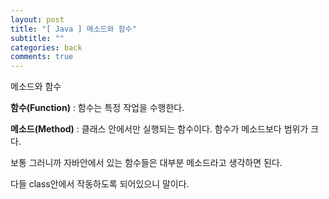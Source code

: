```yaml
---
layout: post
title: "[ Java ] 메소드와 함수"
subtitle: ""
categories: back
comments: true
---
```


메소드와 함수

**함수(Function)** : 함수는 특정 작업을 수행한다.

**메소드(Method)** : 클래스 안에서만 실행되는 함수이다. 함수가 메소드보다 범위가 크다.

보통 그러니까 자바안에서 있는 함수들은 대부분 메소드라고 생각하면 된다.

다들 class안에서 작동하도록 되어있으니 말이다.
